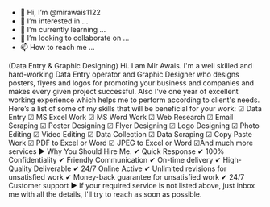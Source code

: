 - 👋 Hi, I’m @mirawais1122
- 👀 I’m interested in ...
- 🌱 I’m currently learning ...
- 💞️ I’m looking to collaborate on ...
- 📫 How to reach me ...

<!---
mirawais1122/mirawais1122 is a ✨ special ✨ repository because its `README.md` (this file) appears on your GitHub profile.
You can click the Preview link to take a look at your changes.
--->
(Data Entry & Graphic Designing)
Hi. I am Mir Awais. I'm a well skilled and hard-working Data Entry operator and Graphic Designer who designs posters, flyers and logos for promoting your business and companies and makes every given project successful. Also I've one year of excellent working experience which helps me to perform according to client's needs.
Here’s a list of some of my skills that will be beneficial for your work:
☑ Data Entry
☑ MS Excel Work
☑ MS Word Work
☑ Web Research
☑ Email Scraping
☑ Poster Designing
☑ Flyer Designing
☑ Logo Designing
☑ Photo Editing
☑ Video Editing
☑ Data Collection
☑ Data Scraping
☑ Copy Paste Work
☑ PDF to Excel or Word
☑ JPEG to Excel or Word
☑And much more services
► Why You Should Hire Me.
✔ Quick Response
✔ 100% Confidentiality
✔ Friendly Communication
✔ On-time delivery
✔ High-Quality Deliverable
✔ 24/7 Online Active
✔ Unlimited revisions for unsatisfied work
✔ Money-back guarantee for unsatisfied work
✔ 24/7 Customer support
► If your required service is not listed above, just inbox me with all the details, I'll try to reach as soon as possible.
